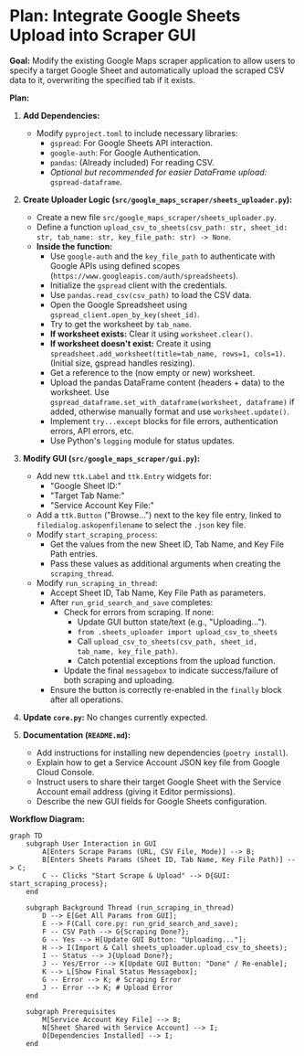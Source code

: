 # Plan: Integrate Google Sheets Upload into Scraper GUI

**Goal:** Modify the existing Google Maps scraper application to allow users to specify a target Google Sheet and automatically upload the scraped CSV data to it, overwriting the specified tab if it exists.

**Plan:**

1.  **Add Dependencies:**
    *   Modify `pyproject.toml` to include necessary libraries:
        *   `gspread`: For Google Sheets API interaction.
        *   `google-auth`: For Google Authentication.
        *   `pandas`: (Already included) For reading CSV.
        *   *Optional but recommended for easier DataFrame upload:* `gspread-dataframe`.

2.  **Create Uploader Logic (`src/google_maps_scraper/sheets_uploader.py`):**
    *   Create a new file `src/google_maps_scraper/sheets_uploader.py`.
    *   Define a function `upload_csv_to_sheets(csv_path: str, sheet_id: str, tab_name: str, key_file_path: str) -> None`.
    *   **Inside the function:**
        *   Use `google-auth` and the `key_file_path` to authenticate with Google APIs using defined scopes (`https://www.googleapis.com/auth/spreadsheets`).
        *   Initialize the `gspread` client with the credentials.
        *   Use `pandas.read_csv(csv_path)` to load the CSV data.
        *   Open the Google Spreadsheet using `gspread_client.open_by_key(sheet_id)`.
        *   Try to get the worksheet by `tab_name`.
        *   **If worksheet exists:** Clear it using `worksheet.clear()`.
        *   **If worksheet doesn't exist:** Create it using `spreadsheet.add_worksheet(title=tab_name, rows=1, cols=1)`. (Initial size, gspread handles resizing).
        *   Get a reference to the (now empty or new) worksheet.
        *   Upload the pandas DataFrame content (headers + data) to the worksheet. Use `gspread_dataframe.set_with_dataframe(worksheet, dataframe)` if added, otherwise manually format and use `worksheet.update()`.
        *   Implement `try...except` blocks for file errors, authentication errors, API errors, etc.
        *   Use Python's `logging` module for status updates.

3.  **Modify GUI (`src/google_maps_scraper/gui.py`):**
    *   Add new `ttk.Label` and `ttk.Entry` widgets for:
        *   "Google Sheet ID:"
        *   "Target Tab Name:"
        *   "Service Account Key File:"
    *   Add a `ttk.Button` ("Browse...") next to the key file entry, linked to `filedialog.askopenfilename` to select the `.json` key file.
    *   Modify `start_scraping_process`:
        *   Get the values from the new Sheet ID, Tab Name, and Key File Path entries.
        *   Pass these values as additional arguments when creating the `scraping_thread`.
    *   Modify `run_scraping_in_thread`:
        *   Accept Sheet ID, Tab Name, Key File Path as parameters.
        *   After `run_grid_search_and_save` completes:
            *   Check for errors from scraping. If none:
                *   Update GUI button state/text (e.g., "Uploading...").
                *   `from .sheets_uploader import upload_csv_to_sheets`
                *   Call `upload_csv_to_sheets(csv_path, sheet_id, tab_name, key_file_path)`.
                *   Catch potential exceptions from the upload function.
            *   Update the final `messagebox` to indicate success/failure of both scraping and uploading.
        *   Ensure the button is correctly re-enabled in the `finally` block after all operations.

4.  **Update `core.py`:** No changes currently expected.

5.  **Documentation (`README.md`):**
    *   Add instructions for installing new dependencies (`poetry install`).
    *   Explain how to get a Service Account JSON key file from Google Cloud Console.
    *   Instruct users to share their target Google Sheet with the Service Account email address (giving it Editor permissions).
    *   Describe the new GUI fields for Google Sheets configuration.

**Workflow Diagram:**

```mermaid
graph TD
    subgraph User Interaction in GUI
        A[Enters Scrape Params (URL, CSV File, Mode)] --> B;
        B[Enters Sheets Params (Sheet ID, Tab Name, Key File Path)] --> C;
        C -- Clicks "Start Scrape & Upload" --> D{GUI: start_scraping_process};
    end

    subgraph Background Thread (run_scraping_in_thread)
        D --> E[Get All Params from GUI];
        E --> F(Call core.py: run_grid_search_and_save);
        F -- CSV Path --> G{Scraping Done?};
        G -- Yes --> H[Update GUI Button: "Uploading..."];
        H --> I(Import & Call sheets_uploader.upload_csv_to_sheets);
        I -- Status --> J{Upload Done?};
        J -- Yes/Error --> K[Update GUI Button: "Done" / Re-enable];
        K --> L[Show Final Status Messagebox];
        G -- Error --> K; # Scraping Error
        J -- Error --> K; # Upload Error
    end

    subgraph Prerequisites
        M[Service Account Key File] --> B;
        N[Sheet Shared with Service Account] --> I;
        O[Dependencies Installed] --> I;
    end